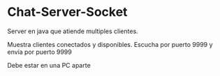 # Chat-Server-Socket

Server en java que atiende multiples clientes.

Muestra clientes conectados y disponibles. Escucha por puerto 9999 y envía por puerto 9999

Debe estar en una PC aparte
